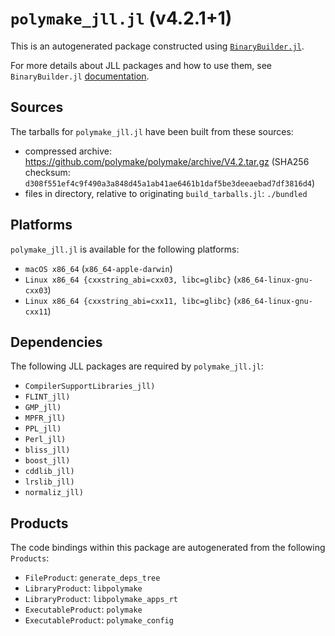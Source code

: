 # `polymake_jll.jl` (v4.2.1+1)

This is an autogenerated package constructed using [`BinaryBuilder.jl`](https://github.com/JuliaPackaging/BinaryBuilder.jl).

For more details about JLL packages and how to use them, see `BinaryBuilder.jl` [documentation](https://juliapackaging.github.io/BinaryBuilder.jl/dev/jll/).

## Sources

The tarballs for `polymake_jll.jl` have been built from these sources:

* compressed archive: https://github.com/polymake/polymake/archive/V4.2.tar.gz (SHA256 checksum: `d308f551ef4c9f490a3a848d45a1ab41ae6461b1daf5be3deeaebad7df3816d4`)
* files in directory, relative to originating `build_tarballs.jl`: `./bundled`

## Platforms

`polymake_jll.jl` is available for the following platforms:

* `macOS x86_64` (`x86_64-apple-darwin`)
* `Linux x86_64 {cxxstring_abi=cxx03, libc=glibc}` (`x86_64-linux-gnu-cxx03`)
* `Linux x86_64 {cxxstring_abi=cxx11, libc=glibc}` (`x86_64-linux-gnu-cxx11`)

## Dependencies

The following JLL packages are required by `polymake_jll.jl`:

* `CompilerSupportLibraries_jll)`
* `FLINT_jll)`
* `GMP_jll)`
* `MPFR_jll)`
* `PPL_jll)`
* `Perl_jll)`
* `bliss_jll)`
* `boost_jll)`
* `cddlib_jll)`
* `lrslib_jll)`
* `normaliz_jll)`

## Products

The code bindings within this package are autogenerated from the following `Products`:

* `FileProduct`: `generate_deps_tree`
* `LibraryProduct`: `libpolymake`
* `LibraryProduct`: `libpolymake_apps_rt`
* `ExecutableProduct`: `polymake`
* `ExecutableProduct`: `polymake_config`

